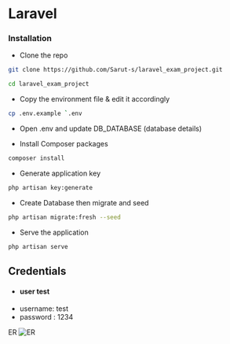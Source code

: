 # Laravel 

### Installation
- Clone the repo
```sh
git clone https://github.com/Sarut-s/laravel_exam_project.git
```
```sh
cd laravel_exam_project
```
- Copy the environment file & edit it accordingly
```sh
cp .env.example `.env
```
- Open .env and update DB_DATABASE (database details)

- Install Composer packages
```sh
composer install
```
- Generate application key
```sh
php artisan key:generate
```
-  Create Database then migrate and seed
```sh
php artisan migrate:fresh --seed
```
- Serve the application
```sh
php artisan serve
```
## Credentials
- #### user test
- username: test
- password : 1234

ER
![ER](https://user-images.githubusercontent.com/123094656/213518084-258fadfd-d181-433f-9f2e-5d8dbfee8fe5.jpg)

